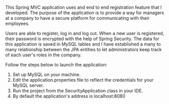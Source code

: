 This Spring MVC application uses and end to end registration feature that I developed. The purpose of the application is to provide a way 
for managers at a company to have a secure platform for communicating with their employees.

Users are able to register, log in and log out. When a new user is registered, their password is encrypted with the help of Spring Security. 
The data for this application is saved in MySQL tables and I have established a many to many relationship between the JPA entities to let 
administrators keep track of each user's roles in the company.

Follow the steps below to launch the application:

1. Set up MySQL on your machine.
2. Edit the application.properties file to reflect the credentials for your MySQL server.
3. Run the project from the SecurityApplication class in your IDE.
4. By default the application's address is localhost:8080
